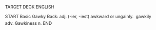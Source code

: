 TARGET DECK
ENGLISH

START
Basic
Gawky
Back: adj. (-ier, -iest) awkward or ungainly.  gawkily adv. Gawkiness n.
END
